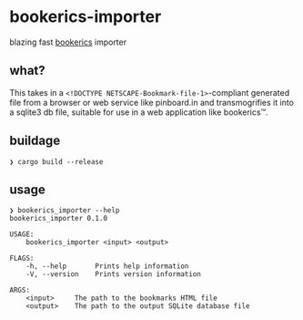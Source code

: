 # bookerics-importer

blazing fast [bookerics](https://github.com/ehamiter/bookerics) importer

## what?

This takes in a `<!DOCTYPE NETSCAPE-Bookmark-file-1>`-compliant 
generated file from a browser or web service like pinboard.in and transmogrifies it into a sqlite3 db file, suitable for use in a web application like bookerics™.

## buildage

```
❯ cargo build --release
```

## usage

```
❯ bookerics_importer --help
bookerics_importer 0.1.0

USAGE:
    bookerics_importer <input> <output>

FLAGS:
    -h, --help       Prints help information
    -V, --version    Prints version information

ARGS:
    <input>     The path to the bookmarks HTML file
    <output>    The path to the output SQLite database file
```
